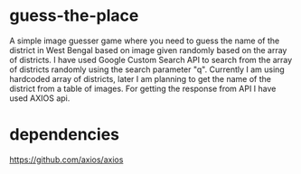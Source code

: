 # guess-the-place
A simple image guesser game where you need to guess the name of the district in West Bengal based on image given randomly based on the array of districts. 
I have used Google Custom Search API to search from the array of districts randomly using the search parameter "q". Currently I am using hardcoded array of districts, later I am planning to get the name of the district from a table of images. For getting the response from API I have used AXIOS api.

# dependencies
https://github.com/axios/axios

